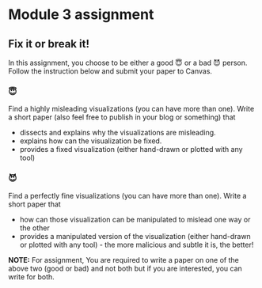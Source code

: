 # Module 3 assignment

## Fix it or break it!

In this assignment, you choose to be either a good 😇 or a bad 😈 person. Follow the instruction below and submit your paper to Canvas.  

### 😇

Find a highly misleading visualizations (you can have more than one). Write a short paper (also feel free to publish in your blog or something) that 

- dissects and explains why the visualizations are misleading. 
- explains how can the visualization be fixed. 
- provides a fixed visualization (either hand-drawn or plotted with any tool)

### 😈 

Find a perfectly fine visualizations (you can have more than one). Write a short paper that 

- how can those visualization can be manipulated to mislead one way or the other
- provides a manipulated version of the visualization (either hand-drawn or plotted with any tool) - the more malicious and subtle it is, the better!

**NOTE:** For assignment, You are required to write a paper on one of the above two (good or bad) and not both but if you are interested, you can write for both.

